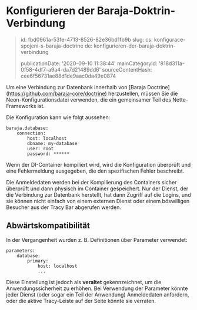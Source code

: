 Konfigurieren der Baraja-Doktrin-Verbindung
===========================================

> id: fbd0961a-53fe-4713-8526-82e36bd1fb9b
> slug:
> 	cs: konfigurace-spojeni-s-baraja-doctrine
> 	de: konfigurieren-der-baraja-doktrin-verbindung
> 
> publicationDate: '2020-09-10 11:38:44'
> mainCategoryId: '818d311a-0f58-4df7-a9a4-da7d21489dd6'
> sourceContentHash: cee6f56731ae88d1de9aac0da49e0874

Um eine Verbindung zur Datenbank innerhalb von [Baraja Doctrine] (https://github.com/baraja-core/doctrine) herzustellen, müssen Sie die Neon-Konfigurationsdatei verwenden, die ein gemeinsamer Teil des Nette-Frameworks ist.

Die Konfiguration kann wie folgt aussehen:

```neon
baraja.database:
    connection:
        host: localhost
        dbname: my-database
        user: root
        password: ******
```

Wenn der DI-Container kompiliert wird, wird die Konfiguration überprüft und eine Fehlermeldung ausgegeben, die den spezifischen Fehler beschreibt.

Die Anmeldedaten werden bei der Kompilierung des Containers sicher überprüft und dann physisch im Container gespeichert. Nur der Dienst, der die Verbindung zur Datenbank herstellt, hat dann Zugriff auf die Logins, und sie können nicht einfach von einem externen Dienst oder einem böswilligen Besucher aus der Tracy Bar abgerufen werden.

Abwärtskompatibilität
----------

In der Vergangenheit wurden z. B. Definitionen über Parameter verwendet:

```neon
parameters:
    database:
        primary:
            host: localhost
            ...
```

Diese Einstellung ist jedoch als **veraltet** gekennzeichnet, um die Anwendungssicherheit zu erhöhen. Bei Verwendung der Parameter könnte jeder Dienst (oder sogar ein Teil der Anwendung) Anmeldedaten anfordern, oder die aktive Tracy-Leiste auf der Seite könnte sie verraten.
